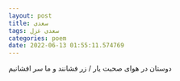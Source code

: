 ```yaml
---
layout: post
title: سعدی
tags: سعدی غزل
categories: poem
date: 2022-06-13 01:55:11.574769
---
```


دوستان در هوای صحبت یار / زر فشانند و ما سر افشانیم